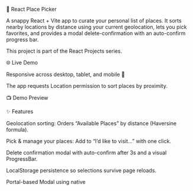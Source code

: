 📍 React Place Picker

A snappy React + Vite app to curate your personal list of places. It sorts nearby locations by distance using your current geolocation, lets you pick favorites, and provides a modal delete-confirmation with an auto-confirm progress bar.

This project is part of the React Projects series.

🌐 Live Demo

Responsive across desktop, tablet, and mobile 📱

The app requests Location permission to sort places by proximity.

📺 Demo Preview

✨ Features

Geolocation sorting: Orders “Available Places” by distance (Haversine formula).

Pick & manage your places: Add to “I’d like to visit…” with one click.

Delete confirmation modal with auto-confirm after 3s and a visual ProgressBar.

LocalStorage persistence so selections survive page reloads.

Portal-based Modal using native <dialog> for clean layering.

Graceful empty states & loading fallback messages.

Note: All state is managed client-side for simplicity.

🧠 What I learned and applied

Browser Geolocation API + custom distance sorting (Haversine).

Portals + native <dialog> for accessible modals.

Effects & refs to imperatively control dialogs and timers.

Derived & persisted state via localStorage (avoid duplicating data).

List rendering & keys, component composition, fallback UI patterns.

🛠️ Tech Stack
Technology Description

    UI library

    App logic & interactivity

    Component markup

    Styling

    Dev server & build tool

07-place-picker/
├── public/
├── src/
│ ├── assets/
│ │ └── logo.png
│ ├── components/
│ │ ├── DeleteConfirmation.jsx
│ │ ├── Modal.jsx
│ │ ├── Places.jsx
│ │ └── ProgressBar.jsx
│ ├── App.jsx
│ ├── data.js
│ ├── index.css
│ ├── loc.js
│ └── main.jsx
├── index.html
├── package.json
└── vite.config.js

Key Components & Flow

App – Orchestrates geolocation sorting, selected places, and modal state.

Places – Renders category lists with fallback text and click-to-select.

Modal – Portal + native <dialog> controlled by open and onClose.

DeleteConfirmation – Yes/No actions + auto-confirm in 3s (uses ProgressBar).

ProgressBar – Visual countdown for the delete auto-confirm timer.

loc.js – Haversine helpers and sortPlacesByDistance.

data.js – Static list of available places (title, image, lat/lon).

🚀 Getting Started

1. Clone & Install

# Clone the repository

git clone https://github.com/al-badarin/React-Projects.git
cd React-Projects/07-place-picker

# Install dependencies

npm install

2. Run Dev Server
   npm run dev

3. Build & Preview
   npm run build
   npm run preview

Requires a recent Node.js (LTS). Allow Location when prompted.
